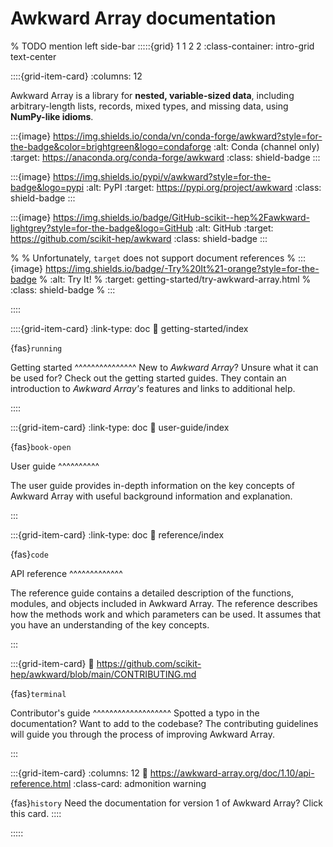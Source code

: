 # Awkward Array documentation


% TODO mention left side-bar
:::::{grid} 1 1 2 2
:class-container: intro-grid text-center

::::{grid-item-card} 
:columns: 12

Awkward Array is a library for **nested, variable-sized data**, including arbitrary-length lists, records, mixed types, and missing data, using **NumPy-like idioms**.

:::{image} https://img.shields.io/conda/vn/conda-forge/awkward?style=for-the-badge&color=brightgreen&logo=condaforge
:alt: Conda (channel only)
:target: https://anaconda.org/conda-forge/awkward
:class: shield-badge
:::

:::{image} https://img.shields.io/pypi/v/awkward?style=for-the-badge&logo=pypi
:alt: PyPI
:target: https://pypi.org/project/awkward
:class: shield-badge
:::

:::{image} https://img.shields.io/badge/GitHub-scikit--hep%2Fawkward-lightgrey?style=for-the-badge&logo=GitHub
:alt: GitHub
:target: https://github.com/scikit-hep/awkward
:class: shield-badge
:::

% % Unfortunately, `target` does not support document references
% :::{image} https://img.shields.io/badge/-Try%20It%21-orange?style=for-the-badge
% :alt: Try It!
% :target: getting-started/try-awkward-array.html
% :class: shield-badge
% :::

::::

::::{grid-item-card} 
:link-type: doc
:link: getting-started/index

{fas}`running`

Getting started 
^^^^^^^^^^^^^^^
New to *Awkward Array*? Unsure what it can be used for? Check out the getting started guides. They contain an introduction to *Awkward Array's* features and links to additional help.
   

::::

:::{grid-item-card}
:link-type: doc
:link: user-guide/index

{fas}`book-open`

User guide
^^^^^^^^^^

The user guide provides in-depth information on the key concepts of Awkward Array with useful background information and explanation.

:::

:::{grid-item-card}
:link-type: doc
:link: reference/index

{fas}`code`

API reference
^^^^^^^^^^^^^

The reference guide contains a detailed description of the functions, modules, and objects included in Awkward Array. The reference describes how the methods work and which parameters can be used. It assumes that you have an understanding of the key concepts.

:::

:::{grid-item-card}
:link: https://github.com/scikit-hep/awkward/blob/main/CONTRIBUTING.md

{fas}`terminal`

Contributor's guide
^^^^^^^^^^^^^^^^^^^
Spotted a typo in the documentation? Want to add to the codebase? The contributing guidelines will guide you through the process of improving Awkward Array.

:::

:::{grid-item-card} 
:columns: 12
:link: https://awkward-array.org/doc/1.10/api-reference.html
:class-card: admonition warning

{fas}`history` Need the documentation for version 1 of Awkward Array? Click this card.
::::
    
:::::

